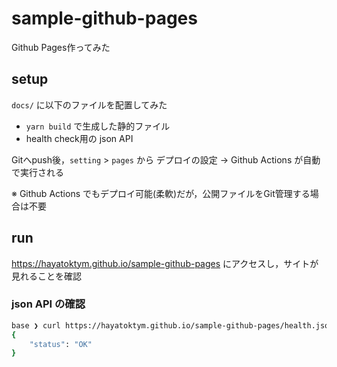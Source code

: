 # sample-github-pages

Github Pages作ってみた

## setup

`docs/` に以下のファイルを配置してみた

- `yarn build` で生成した静的ファイル
- health check用の json API

Gitへpush後，`setting` > `pages` から デプロイの設定 -> Github Actions が自動で実行される

※ Github Actions でもデプロイ可能(柔軟)だが，公開ファイルをGit管理する場合は不要

## run

https://hayatoktym.github.io/sample-github-pages
にアクセスし，サイトが見れることを確認

### json API の確認

```sh
base ❯ curl https://hayatoktym.github.io/sample-github-pages/health.json
{
    "status": "OK"
}
```